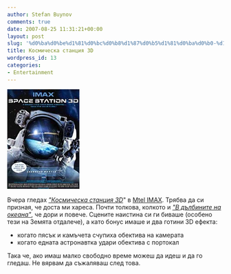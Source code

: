 ```yaml
---
author: Stefan Buynov
comments: true
date: 2007-08-25 11:31:21+00:00
layout: post
slug: '%d0%ba%d0%be%d1%81%d0%bc%d0%b8%d1%87%d0%b5%d1%81%d0%ba%d0%b0-%d1%81%d1%82%d0%b0%d0%bd%d1%86%d0%b8%d1%8f-3d'
title: Космическа станция 3D
wordpress_id: 13
categories:
- Entertainment
---
```


[![Space Station 3D](/images/2007/08/space_station_3d.jpg)](/images/2007/08/space_station_3d.jpg)

Вчера гледах [_"Космическа станция 3D_](http://www.imdb.com/title/tt0290296/)" в [Mtel IMAX](http://www.mtelimax.com/). Трябва да си призная, че доста ми хареса. Почти толкова, колкото и [_"В дълбините на океана"_](http://www.imdb.com/title/tt0110150/), че дори и повече. Сцените наистина си ги биваше (особено тези на Земята отдалече), а като бонус имаше и два готини 3D ефекта:
	
  * когато пясък и камъчета счупиха обектива на камерата
  * когато едната астронавтка удари обектива с портокал

Така че, ако имаш малко свободно време можеш да идеш и да го гледаш. Не вярвам да съжаляваш след това.
